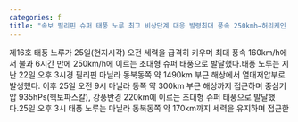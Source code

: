 ```yaml
---
categories: f
title: "속보 필리핀 슈퍼 태풍 노루 최고 비상단계 대응 발령최대 풍속 250kmh→허리케인 5등급과 맞먹어 KDF Disaster"
---
```

제16호 태풍 노루가 25일(현지시각) 오전 세력을 급격히 키우며 최대 풍속 160km/h에서 불과 6시간 만에 250km/h에 이르는 초대형 슈퍼 태풍으로 발달했다.태풍 노루는 지난 22일 오후 3시경 필리핀 마닐라 동북동쪽 약 1490km 부근 해상에서 열대저압부로 발생했다. 이후 25일 오전 9시 마닐라 동쪽 약 300km 부근 해상까지 접근하며 중심기압 935hPs(헥토파스칼), 강풍반경 220km에 이르는 초대형 슈퍼 태풍으로 발달했다.25일 오후 3시 태풍 노루는 마닐라 동북동쪽 약 170km까지 세력을 유지하며 접근한